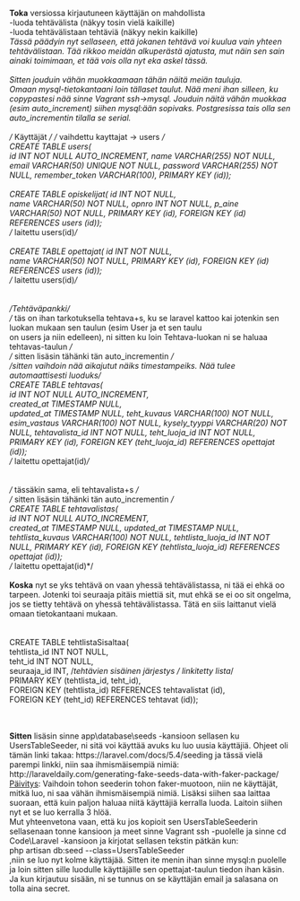 <b>Toka</b> versiossa kirjautuneen käyttäjän on mahdollista </br>
-luoda tehtävälista (näkyy tosin vielä kaikille) </br>
-luoda tehtävälistaan tehtäviä (näkyy nekin kaikille)</br>
  *Tässä päädyin nyt sellaseen, että jokanen tehtävä voi kuulua vain yhteen tehtävälistaan. Tää rikkoo meidän alkuperästä ajatusta, mut näin sen sain ainaki toimimaan, et tää vois olla nyt eka askel tässä. 
</br>
</br>
<i>Sitten jouduin vähän muokkaamaan tähän näitä meiän tauluja.</i> </br>
Omaan mysql-tietokantaani loin tällaset taulut. Nää meni ihan silleen, ku copypastesi nää sinne Vagrant ssh->mysql. Jouduin näitä vähän muokkaa (esim auto_increment) siihen mysql:ään sopivaks. Postgresissa tais olla sen auto_incrementin tilalla se serial. 
</br>
</br>
/* Käyttäjät */   /* vaihdettu kayttajat -> users */ </br>
CREATE TABLE users(       
id INT NOT NULL AUTO_INCREMENT, 
name VARCHAR(255) NOT NULL,
email VARCHAR(50) UNIQUE NOT NULL,
password VARCHAR(255) NOT NULL,
remember_token VARCHAR(100),
PRIMARY KEY (id));
</br>
</br>
CREATE TABLE opiskelijat(
id INT NOT NULL,    
name VARCHAR(50) NOT NULL,
opnro INT NOT NULL,
p_aine VARCHAR(50) NOT NULL,
PRIMARY KEY (id),
FOREIGN KEY (id) REFERENCES  users (id));    </br>/* laitettu users(id)*/
</br>
</br>
CREATE TABLE opettajat(
id INT NOT NULL,    
name VARCHAR(50) NOT NULL,
PRIMARY KEY (id),
FOREIGN KEY (id) REFERENCES users (id));    </br>/* laitettu users(id)*/
</br>
</br>
</br>/*Tehtäväpankki*/
</br>/* täs on ihan tarkotuksella tehtava+s, ku se laravel kattoo kai jotenkin sen luokan mukaan sen taulun (esim User ja et sen taulu </br>on users ja niin edelleen), ni sitten ku loin Tehtava-luokan ni se haluaa tehtavas-taulun */ 
</br>/* sitten lisäsin tähänki tän auto_incrementin */
</br>/*sitten vaihdoin nää aikajutut näiks timestampeiks. Nää tulee automaattisesti luoduks*/
</br>
CREATE TABLE tehtavas(   
id INT NOT NULL AUTO_INCREMENT,     
created_at TIMESTAMP NULL,           
updated_at TIMESTAMP NULL,
teht_kuvaus VARCHAR(100) NOT NULL,
esim_vastaus VARCHAR(100) NOT NULL,
kysely_tyyppi VARCHAR(20) NOT NULL,
tehtavalista_id INT NOT NULL,
teht_luoja_id INT NOT NULL,
PRIMARY KEY (id),
FOREIGN KEY (teht_luoja_id) REFERENCES opettajat (id));      </br>/* laitettu opettajat(id)*/
</br>
</br>
</br>/* tässäkin sama, eli tehtavalista+s */
</br>/* sitten lisäsin tähänki tän auto_incrementin */
</br>
CREATE TABLE tehtavalistas(     
id INT NOT NULL AUTO_INCREMENT,  
created_at TIMESTAMP NULL,
updated_at TIMESTAMP NULL,
tehtlista_kuvaus VARCHAR(100) NOT NULL,
tehtlista_luoja_id INT NOT NULL,
PRIMARY KEY (id),
FOREIGN KEY (tehtlista_luoja_id) REFERENCES opettajat (id));     </br>/* laitettu opettajat(id)*/
</br>
</br>
<b>Koska</b> nyt se yks tehtävä on vaan yhessä tehtävälistassa, ni tää ei ehkä oo tarpeen. Jotenki toi seuraaja pitäis miettiä sit, mut ehkä se ei oo sit ongelma, jos se tietty tehtävä on yhessä tehtävälistassa. Tätä en siis laittanut vielä omaan tietokantaani mukaan.  
</br>
</br>CREATE TABLE tehtlistaSisaltaa(
</br>tehtlista_id INT NOT NULL, 
</br>teht_id INT NOT NULL, 
</br>seuraaja_id INT,            /*tehtävien sisäinen järjestys / linkitetty lista*/
</br>PRIMARY KEY (tehtlista_id, teht_id),
</br>FOREIGN KEY (tehtlista_id) REFERENCES tehtavalistat (id), 
</br>FOREIGN KEY (teht_id) REFERENCES tehtavat (id));


</br>
</br>
<b>Sitten</b> lisäsin sinne app\database\seeds -kansioon sellasen ku UsersTableSeeder, ni sitä voi käyttää avuks ku luo uusia käyttäjiä. Ohjeet oli tämän linki takaa: https://laravel.com/docs/5.4/seeding ja tässä vielä parempi linkki, niin saa ihmismäisempiä nimiä: http://laraveldaily.com/generating-fake-seeds-data-with-faker-package/
</br>
<u>Päivitys</u>: Vaihdoin tohon seederin tohon faker-muotoon, niin ne käyttäjät, mitkä luo, ni saa vähän ihmismäisempiä nimiä. Lisäksi siihen saa laittaa suoraan, että kuin paljon haluaa niitä käyttäjiä kerralla luoda. Laitoin siihen nyt et se luo kerralla 3 hlöä.
</br>
Mut yhteenvetona vaan, että ku jos kopioit sen UsersTableSeederin sellasenaan tonne kansioon ja meet sinne Vagrant ssh -puolelle ja sinne cd Code\Laravel -kansioon ja kirjotat sellasen tekstin pätkän kun:</br>
php artisan db:seed --class=UsersTableSeeder   
</br>
,niin se luo nyt kolme käyttäjää. Sitten ite menin ihan sinne mysql:n puolelle ja loin sitten sille luodulle käyttäjälle sen opettajat-taulun tiedon ihan käsin. Ja kun kirjautuu sisään, ni se tunnus on se käyttäjän email ja salasana on tolla aina secret. 

